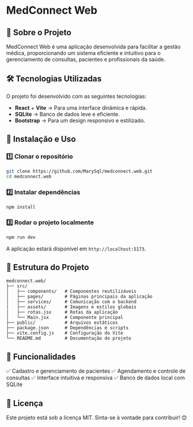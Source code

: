 # MedConnect Web

## 📌 Sobre o Projeto
MedConnect Web é uma aplicação desenvolvida para facilitar a gestão médica, proporcionando um sistema eficiente e intuitivo para o gerenciamento de consultas, pacientes e profissionais da saúde.

## 🛠️ Tecnologias Utilizadas
O projeto foi desenvolvido com as seguintes tecnologias:

- **React** + **Vite** → Para uma interface dinâmica e rápida.
- **SQLite** → Banco de dados leve e eficiente.
- **Bootstrap** → Para um design responsivo e estilizado.

## 🚀 Instalação e Uso

### 1️⃣ Clonar o repositório
```bash
git clone https://github.com/MarySql/medconnect.web.git
cd medconnect.web
```

### 2️⃣ Instalar dependências
```bash
npm install
```

### 3️⃣ Rodar o projeto localmente
```bash
npm run dev
```

A aplicação estará disponível em `http://localhost:5173`.

## 📂 Estrutura do Projeto
```
medconnect.web/
├── src/
│   ├── components/   # Componentes reutilizáveis
│   ├── pages/        # Páginas principais da aplicação
│   ├── services/     # Comunicação com o backend
│   ├── assets/       # Imagens e estilos globais
|   ├── rotas.jsx     # Rotas da aplicação
│   └── Main.jsx      # Componente principal
├── public/           # Arquivos estáticos
├── package.json      # Dependências e scripts
├── vite.config.js    # Configuração do Vite
└── README.md         # Documentação do projeto
```

## 📌 Funcionalidades
✅ Cadastro e gerenciamento de pacientes
✅ Agendamento e controle de consultas
✅ Interface intuitiva e responsiva
✅ Banco de dados local com SQLite

## 📜 Licença
Este projeto está sob a licença MIT. Sinta-se à vontade para contribuir! 😊
